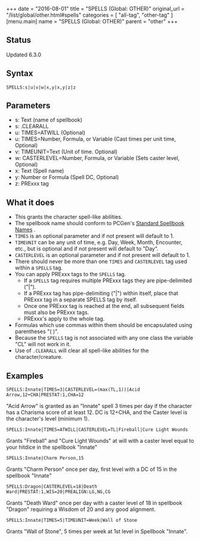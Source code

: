 +++
date = "2016-08-01"
title = "SPELLS (Global: OTHER)"
original_url = "/list/global/other.html#spells"
categories = [ "all-tag", "other-tag" ]
[menu.main]
    name = "SPELLS (Global: OTHER)"
    parent = "other"
+++

## Status

Updated 6.3.0

## Syntax

`SPELLS:s|u|v|w|x,y|x,y|z|z`

## Parameters

-   s: Text (name of spellbook)
-   s: .CLEARALL
-   u: TIMES=ATWILL (Optional)
-   u: TIMES=Number, Formula, or Variable (Cast times
    per unit time, Optional)
-   v: TIMEUNIT=Text (Unit of time. Optional)
-   w: CASTERLEVEL=Number, Formula, or Variable (Sets
    caster level, Optional)
-   x: Text (Spell name)
-   y: Number or Formula (Spell DC, Optional)
-   z: PRExxx tag



What it does
------------

-   This grants the character spell-like abilities.
-   The spellbook name should conform to PCGen's [Standard Spellbook
    Names](/list/lst-standards.html#stdspellname) .
-   `TIMES` is an optional parameter and if not present will default
    to 1.
-   `TIMEUNIT` can be any unit of time, e.g. Day, Week, Month,
    Encounter, etc., but is optional and if not present will default
    to "Day".
-   `CASTERLEVEL` is an optional parameter and if not present will
    default to 1.
-   There should never be more than one `TIMES` and `CASTERLEVEL` tag
    used within a `SPELLS` tag.
-   You can apply PRExxx tags to the `SPELLS` tag.
    -   If a `SPELLS` tag requires multiple PRExxx tags they are
        pipe-delimited ("|").
    -   If a PRExxx tag has pipe-delimiting ("|") within itself, place
        that PRExxx tag in a separate SPELLS tag by itself.
    -   Once one PRExxx tag is reached at the end, all subsequent fields
        must also be PRExxx tags.
    -   PRExxx's apply to the whole tag.
-   Formulas which use commas within them should be encapsulated using
    parentheses "( )".
-   Because the `SPELLS` tag is not associated with any one class the
    variable "CL" will not work in it.
-   Use of `.CLEARALL` will clear all spell-like abilities for
    the character/creature.

Examples
--------

`SPELLS:Innate|TIMES=3|CASTERLEVEL=(max(TL,1))|Acid Arrow,12+CHA|PRESTAT:1,CHA=12`

"Acid Arrow" is granted as an "Innate" spell 3 times per day if the
character has a Charisma score of at least 12. DC is 12+CHA, and the
Caster level is the character's level (minimum 1).

`SPELLS:Innate|TIMES=ATWILL|CASTERLEVEL=TL|Fireball|Cure Light Wounds`

Grants "Fireball" and "Cure Light Wounds" at will with a caster level
equal to your hitdice in the spellbook "Innate"

`SPELLS:Innate|Charm Person,15`

Grants "Charm Person" once per day, first level with a DC of 15 in the
spellbook "Innate"

`SPELLS:Dragon|CASTERLEVEL=18|Death Ward|PRESTAT:1,WIS=20|PREALIGN:LG,NG,CG`

Grants "Death Ward" once per day with a caster level of 18 in spellbook
"Dragon" requiring a Wisdom of 20 and any good alignment.

`SPELLS:Innate|TIMES=5|TIMEUNIT=Week|Wall of Stone`

Grants "Wall of Stone", 5 times per week at 1st level in Spellbook
"Innate".

